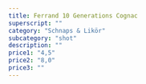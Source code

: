 ```yaml
---
title: Ferrand 10 Generations Cognac
superscript: ""
category: "Schnaps & Likör"
subcategory: "shot"
description: ""
price1: "4,5"
price2: "8,0"
price3: ""
---
```


